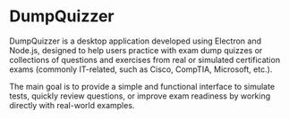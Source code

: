 # DumpQuizzer

DumpQuizzer is a desktop application developed using Electron and Node.js, designed to help users practice with exam dump quizzes or collections of questions and exercises from real or simulated certification exams (commonly IT-related, such as Cisco, CompTIA, Microsoft, etc.).

The main goal is to provide a simple and functional interface to simulate tests, quickly review questions, or improve exam readiness by working directly with real-world examples.